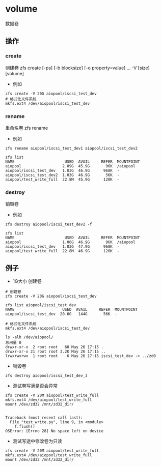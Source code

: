 # volume
数据卷

## 操作

### create
创建卷
zfs create [-ps] [-b blocksize] [-o property=value] … -V [size] [volume]

- 例如
```shell
zfs create -V 20G aiopool/iscsi_test_dev
# 格式化文件系统
mkfs.ext4 /dev/aiopool/iscsi_test_dev
```

### rename
重命名卷
zfs rename

- 例如
```shell
zfs rename aiopool/iscsi_test_dev1 aiopool/iscsi_test_dev2

zfs list
NAME                      USED  AVAIL     REFER  MOUNTPOINT
aiopool                  2.09G  45.9G       96K  /aiopool
aiopool/iscsi_test_dev   1.03G  46.9G      968K  -
aiopool/iscsi_test_dev2  1.03G  46.9G       56K  -
aiopool/test_write_full  22.8M  45.9G      120K  -
```

### destroy
销毁卷

- 例如
```shell
zfs destroy aiopool/iscsi_test_dev2 -f

zfs list
NAME                      USED  AVAIL     REFER  MOUNTPOINT
aiopool                  1.06G  46.9G       96K  /aiopool
aiopool/iscsi_test_dev   1.03G  47.9G      968K  -
aiopool/test_write_full  22.8M  46.9G      120K  -
```

## 例子
- 1G大小 创建卷
```shell
# 创建卷
zfs create -V 20G aiopool/iscsi_test_dev

zfs list aiopool/iscsi_test_dev
NAME                     USED  AVAIL     REFER  MOUNTPOINT
aiopool/iscsi_test_dev  20.6G   144G       56K  -

# 格式化文件系统
mkfs.ext4 /dev/aiopool/iscsi_test_dev

ls -alh /dev/aiopool/
总用量 0
drwxr-xr-x  2 root root   60 May 26 17:15 .
drwxr-xr-x 21 root root 3.2K May 26 17:15 ..
lrwxrwxrwx  1 root root    6 May 26 17:15 iscsi_test_dev -> ../zd0
```

- 销毁卷
```shell
zfs destroy aiopool/iscsi_test_dev_3
```

- 测试卷写满是否会异常
```shell
zfs create -V 20M aiopool/test_write_full
mkfs.ext4 /dev/aiopool/test_write_full
mount /dev/zd32 /mnt/zd32_dir/


Traceback (most recent call last):
  File "test_write.py", line 9, in <module>
    f.flush()
OSError: [Errno 28] No space left on device
```

- 测试写途中修改卷为只读
```shell
zfs create -V 20M aiopool/test_write_full
mkfs.ext4 /dev/aiopool/test_write_full
mount /dev/zd32 /mnt/zd32_dir/
```
